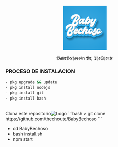 <p align="center">
<img src="./media/imagenes/Baby-Bechoso.png" width="140" height="140"/>
</p>
<p align="center">
𝕭𝖆𝖇𝖞𝕭𝖊𝖈𝖍𝖔𝖘𝖔/n
𝕭𝖞;
𝕿𝖍𝖊𝕮𝖍𝖔𝖚𝖙𝖊
</p>


### PROCESO DE INSTALACION
```bash
- pkg upgrade && update
- pkg install nodejs
- pkg install git
- pkg install bash
```
<br />
Clona este repositorio</h3><img src="https://raw.githubusercontent.com/othneildrew/Best-README-Template/master/images/logo.png" alt="Logo" width="20" height="20">
  </a>
 ```bash
> git clone https://github.com/thechoute/BabyBechoso
```

- cd BabyBechoso
- bash install.sh
- npm start
```

